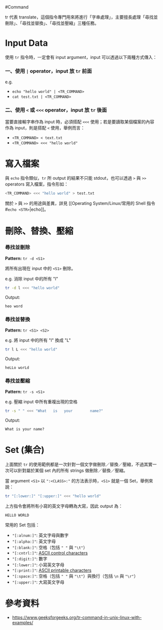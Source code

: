 #Command 

tr 代表 translate，這個指令專門用來將進行「字串處理」，主要擅長處理「尋找並刪除」、「尋找並替換」、「尋找並壓縮」三種任務。

# Input Data

使用 `tr` 指令時，一定會有 input argument，input 可以透過以下兩種方式傳入：

### 一、使用 `|` operator，input 放 `tr` 前面

e.g.

- `echo "hello world" | <TR_COMMAND>`
- `cat test.txt | <TR_COMMAND>`

### 二、使用 `<` 或 `<<<` operator，input 放 `tr` 後面

當要直接輸字串作為 input 時，必須搭配 `<<<` 使用；若是要讀取某個檔案的內容作為 input，則是搭配 `<` 使用，舉例而言：

- `<TR_COMMAND> < text.txt`
- `<TR_COMMAND> <<< "hello world"`

# 寫入檔案

與 `echo` 指令類似，`tr` 所 output 的結果不只能 stdout，也可以透過 `>` 與 `>>`
operators 寫入檔案，指令形如：

```sh
<TR_COMMAND> <<< "hello world" > test.txt
```

關於 `>` 與 `>>` 的用途與差異，詳見 [[Operating System/Linux/常用的 Shell 指令#`echo <STR>`|echo]]。

# 刪除、替換、壓縮

### 尋找並刪除

**Pattern:** `tr -d <S1>`

將所有出現在 input 中的 `<S1>` 刪除。

e.g. 消除 input 中的所有 "l"

```bash
tr -d l <<< "hello world"
```

Output:

```plaintext
heo word
```

### 尋找並替換

**Pattern:** `tr <S1> <S2>`

e.g. 將 input 中的所有 "l" 換成 "L"

```bash
tr l L <<< "hello world"
```

Output:

```plaintext
heLLo worLd
```

### 尋找並壓縮

**Pattern:** `tr -s <S1>`

e.g. 壓縮 input 中所有重複出現的空格

```bash
tr -s " " <<< "What   is   your        name?"
```

Output:

```plaintext
What is your name?
```

# Set (集合)

上面關於 `tr` 的使用範例都是一次針對一個文字做刪除／替換／壓縮，不過其實一次可以針對屬於某個 set 內的所有 strings 做刪除／替換／壓縮。

當 argument `<S1>` 以 `":<CLASS>:"` 的方法表示時，`<S1>` 就是一個 Set，舉例來說：

```bash
tr "[:lower:]" "[:upper:]" <<< "hello world"
```

上方指令會將所有小寫的英文字母轉為大寫，因此 output 為：

```plaintext
HELLO WORLD
```

常用的 Set 包括：

- `"[:alnum:]"`: 英文字母與數字
- `"[:alpha:]"`: 英文字母
- `"[:blank:]"`: 空格（包括 `" "` 與 `"\t"`）
- `"[:cntrl:]"`: [ASCII control characters](https://www.ascii-code.com/)
- `"[:digit:]"`: 數字
- `"[:lower:]"`: 小寫英文字母
- `"[:print:]"`: [ASCII printable characters](https://www.ascii-code.com/)
- `"[:space:]"`: 空格（包括 `" "` 與 `"\t"`）與換行（包括 `\n` 與 `"\r"`）
- `"[:upper:]"`: 大寫英文字母

# 參考資料

- <https://www.geeksforgeeks.org/tr-command-in-unix-linux-with-examples/>
